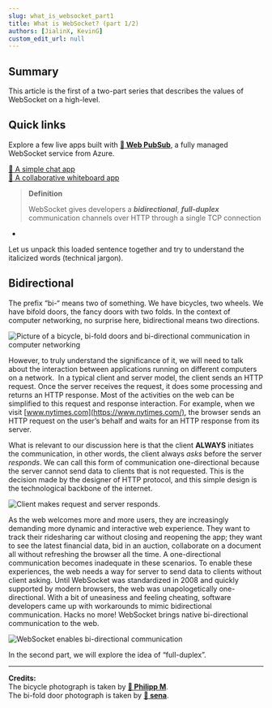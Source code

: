```yaml
---
slug: what_is_websocket_part1
title: What is WebSocket? (part 1/2)
authors: [JialinX, KevinG]
custom_edit_url: null
---
```

<main>

## **Summary**
This article is the first of a two-part series that describes the values of WebSocket on a high-level.

## **Quick links**
Explore a few live apps built with __[:link: Web PubSub](https://learn.microsoft.com/en-us/azure/azure-web-pubsub/overview)__, a fully managed WebSocket service from Azure.  

[:link: A simple chat app](https://azure.github.io/azure-webpubsub/demos/chat)  
[:link: A collaborative whiteboard app](https://azure.github.io/azure-webpubsub/demos/whiteboard) 


> **Definition**
> 
> WebSocket gives developers a **_bidirectional_**, **_full-duplex_** communication channels over HTTP through a single TCP connection 

-

Let us unpack this loaded sentence together and try to understand the italicized words (technical jargon). 

## **Bidirectional**
The prefix “bi-“ means two of something. We have bicycles, two wheels. We have bifold doors, the fancy doors with two folds. In the context of computer networking, no surprise here, bidirectional means two directions.

![Picture of a bicycle, bi-fold doors and bi-directional communication in computer networking](./bidirectional.jpg)

However, to truly understand the significance of it, we will need to talk about the interaction between applications running on different computers on a network.  In a typical client and server model, the client sends an HTTP request. Once the server receives the request, it does some processing and returns an HTTP response. Most of the activities on the web can be simplified to this request and response interaction. For example, when we visit [www.nytimes.com](https://www.nytimes.com/), the browser sends an HTTP request on the user’s behalf and waits for an HTTP response from its server.

What is relevant to our discussion here is that the client **ALWAYS** initiates the communication, in other words, the client always _asks_ before the server _responds_. We can call this form of communication one-directional because the server cannot send data to clients that is not requested. This is the decision made by the designer of HTTP protocol, and this simple design is the technological backbone of the internet. 

![Client makes request and server responds.](./http.jpg)

As the web welcomes more and more users, they are increasingly demanding more dynamic and interactive web experience. They want to track their ridesharing car without closing and reopening the app; they want to see the latest financial data, bid in an auction, collaborate on a document all without refreshing the browser all the time. A one-directional communication becomes inadequate in these scenarios. To enable these experiences, the web needs a way for server to send data to clients without client asking. Until WebSocket was standardized in 2008 and quickly supported by modern browsers, the web was unapologetically one-directional. With a bit of uneasiness and feeling cheating, software developers came up with workarounds to mimic bidirectional communication. Hacks no more! WebSocket brings native bi-directional communication to the web.

![WebSocket enables bi-directional communication](./websocket.jpg)

In the second part, we will explore the idea of “full-duplex”.

---
**Credits:**  
The bicycle photograph is taken by __[:link: Philipp M](https://www.pexels.com/@luftschnitzel/)__.  
The bi-fold door photograph is taken by __[:link: sena](https://www.pexels.com/@sena-124356903/)__.

</main>